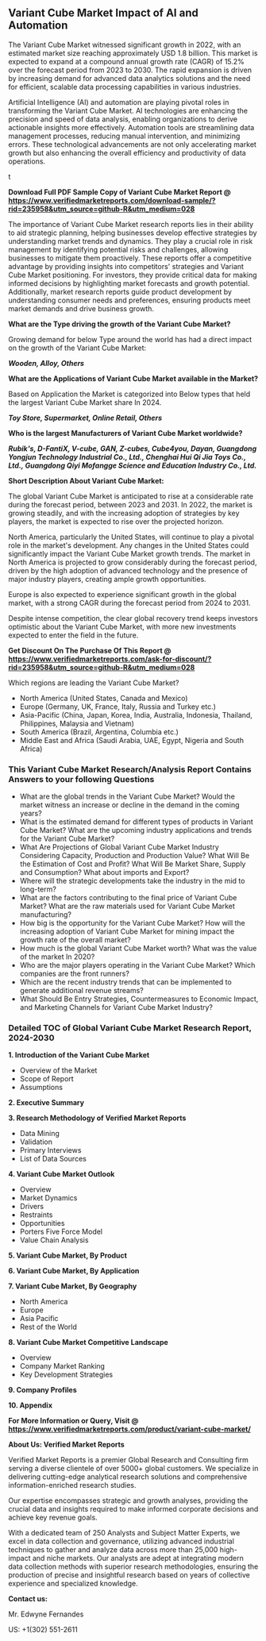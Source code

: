 <h2>Variant Cube Market Impact of AI and Automation</h2><p>The Variant Cube Market witnessed significant growth in 2022, with an estimated market size reaching approximately USD 1.8 billion. This market is expected to expand at a compound annual growth rate (CAGR) of 15.2% over the forecast period from 2023 to 2030. The rapid expansion is driven by increasing demand for advanced data analytics solutions and the need for efficient, scalable data processing capabilities in various industries.</p><p>Artificial Intelligence (AI) and automation are playing pivotal roles in transforming the Variant Cube Market. AI technologies are enhancing the precision and speed of data analysis, enabling organizations to derive actionable insights more effectively. Automation tools are streamlining data management processes, reducing manual intervention, and minimizing errors. These technological advancements are not only accelerating market growth but also enhancing the overall efficiency and productivity of data operations.</p>t</p><p id="" class=""><strong>Download Full PDF Sample Copy of Variant Cube Market Report @ <a href="https://www.verifiedmarketreports.com/download-sample/?rid=235958&utm_source=github-R&utm_medium=028" target="_blank">https://www.verifiedmarketreports.com/download-sample/?rid=235958&utm_source=github-R&utm_medium=028</a></strong></p><p>The importance of&nbsp;Variant Cube Market research reports lies in their ability to aid strategic planning, helping businesses develop effective strategies by understanding market trends and dynamics. They play a crucial role in risk management by identifying potential risks and challenges, allowing businesses to mitigate them proactively. These reports offer a competitive advantage by providing insights into competitors' strategies and Variant Cube Market positioning. For investors, they provide critical data for making informed decisions by highlighting market forecasts and growth potential. Additionally, market research reports guide product development by understanding consumer needs and preferences, ensuring products meet market demands and drive business growth.</p><p><strong>What are the&nbsp;Type driving the growth of the Variant Cube Market?</strong></p><p id="" class="">Growing demand for below Type around the world has had a direct impact on the growth of the Variant Cube Market:</p><em><strong>Wooden, Alloy, Others</strong></em></p><strong>What are the&nbsp;Applications&nbsp;of Variant Cube Market available in the Market?</strong></p><p id="" class="">Based on Application the Market is categorized into Below types that held the largest Variant Cube Market share In 2024.</p><em><strong>Toy Store, Supermarket, Online Retail, Others</strong></em></p><strong>Who is the largest Manufacturers of Variant Cube Market worldwide?</strong></p><p><em><strong>Rubik's, D-FantiX, V-cube, GAN, Z-cubes, Cube4you, Dayan, Guangdong Yongjun Technology Industrial Co., Ltd., Chenghai Hui Qi Jia Toys Co., Ltd., Guangdong Qiyi Mofangge Science and Education Industry Co., Ltd.</strong></em></p><p id="" class=""><strong>Short Description About Variant Cube Market:</strong></p><p>The global Variant Cube Market is anticipated to rise at a considerable rate during the forecast period, between 2023 and 2031. In 2022, the market is growing steadily, and with the increasing adoption of strategies by key players, the market is expected to rise over the projected horizon.</p><p>North America, particularly the United States, will continue to play a pivotal role in the market's development. Any changes in the United States could significantly impact the Variant Cube Market growth trends. The market in North America is projected to grow considerably during the forecast period, driven by the high adoption of advanced technology and the presence of major industry players, creating ample growth opportunities.</p><p>Europe is also expected to experience significant growth in the global market, with a strong CAGR during the forecast period from 2024 to 2031.</p><p>Despite intense competition, the clear global recovery trend keeps investors optimistic about the Variant Cube Market, with more new investments expected to enter the field in the future.</p><p id="" class=""><strong>Get Discount On The Purchase Of This Report @ <a href="https://www.verifiedmarketreports.com/ask-for-discount/?rid=235958&utm_source=github-R&utm_medium=028" target="_blank">https://www.verifiedmarketreports.com/ask-for-discount/?rid=235958&utm_source=github-R&utm_medium=028</a></strong></p>Which regions are leading the Variant Cube Market?</p><ul><li>North America (United States, Canada and Mexico)</li><li>Europe (Germany, UK, France, Italy, Russia and Turkey etc.)</li><li>Asia-Pacific (China, Japan, Korea, India, Australia, Indonesia, Thailand, Philippines, Malaysia and Vietnam)</li><li>South America (Brazil, Argentina, Columbia etc.)</li><li>Middle East and Africa (Saudi Arabia, UAE, Egypt, Nigeria and South Africa)</li></ul><h3 id="" class="">This Variant Cube Market Research/Analysis Report Contains Answers to your following Questions</h3><ul><li>What are the global trends in the Variant Cube Market? Would the market witness an increase or decline in the demand in the coming years?</li><li>What is the estimated demand for different types of products in Variant Cube Market? What are the upcoming industry applications and trends for the Variant Cube Market?</li><li>What Are Projections of Global Variant Cube Market Industry Considering Capacity, Production and Production Value? What Will Be the Estimation of Cost and Profit? What Will Be Market Share, Supply and Consumption? What about imports and Export?</li><li>Where will the strategic developments take the industry in the mid to long-term?</li><li>What are the factors contributing to the final price of Variant Cube Market? What are the raw materials used for Variant Cube Market manufacturing?</li><li>How big is the opportunity for the Variant Cube Market? How will the increasing adoption of Variant Cube Market for mining impact the growth rate of the overall market?</li><li>How much is the global Variant Cube Market worth? What was the value of the market In 2020?</li><li>Who are the major players operating in the Variant Cube Market? Which companies are the front runners?</li><li>Which are the recent industry trends that can be implemented to generate additional revenue streams?</li><li>What Should Be Entry Strategies, Countermeasures to Economic Impact, and Marketing Channels for Variant Cube Market Industry?</li></ul><h3 id="" class="">Detailed TOC of Global Variant Cube Market Research Report, 2024-2030</h3><p id="" class=""><strong>1. Introduction of the Variant Cube Market</strong></p><ul><li>Overview of the Market</li><li>Scope of Report</li><li>Assumptions</li></ul><p id="" class=""><strong>2. Executive Summary</strong></p><p id="" class=""><strong>3. Research Methodology of Verified Market Reports</strong></p><ul><li>Data Mining</li><li>Validation</li><li>Primary Interviews</li><li>List of Data Sources</li></ul><p id="" class=""><strong>4. Variant Cube Market Outlook</strong></p><ul><li>Overview</li><li>Market Dynamics</li><li>Drivers</li><li>Restraints</li><li>Opportunities</li><li>Porters Five Force Model</li><li>Value Chain Analysis</li></ul><p id="" class=""><strong>5. Variant Cube Market, By Product</strong></p><p id="" class=""><strong>6. Variant Cube Market, By Application</strong></p><p id="" class=""><strong>7. Variant Cube Market, By Geography</strong></p><ul><li>North America</li><li>Europe</li><li>Asia Pacific</li><li>Rest of the World</li></ul><p id="" class=""><strong>8. Variant Cube Market Competitive Landscape</strong></p><ul><li>Overview</li><li>Company Market Ranking</li><li>Key Development Strategies</li></ul><p id="" class=""><strong>9. Company Profiles</strong></p><p id="" class=""><strong>10. Appendix</strong></p><p id="" class=""><strong>For More Information or Query, Visit @ <a href="https://www.verifiedmarketreports.com/product/variant-cube-market/" target="_blank">https://www.verifiedmarketreports.com/product/variant-cube-market/</a></strong></p><p id="" class=""><strong>About Us: Verified Market Reports</strong></p><p id="" class="">Verified Market Reports is a premier Global Research and Consulting firm serving a diverse clientele of over 5000+ global customers. We specialize in delivering cutting-edge analytical research solutions and comprehensive information-enriched research studies.</p><p id="" class="">Our expertise encompasses strategic and growth analyses, providing the crucial data and insights required to make informed corporate decisions and achieve key revenue goals.</p><p id="" class="">With a dedicated team of 250 Analysts and Subject Matter Experts, we excel in data collection and governance, utilizing advanced industrial techniques to gather and analyze data across more than 25,000 high-impact and niche markets. Our analysts are adept at integrating modern data collection methods with superior research methodologies, ensuring the production of precise and insightful research based on years of collective experience and specialized knowledge.</p><p id="" class=""><strong>Contact us:</strong></p><p id="" class="">Mr. Edwyne Fernandes</p><p id="" class="">US: +1(302) 551-2611</p>